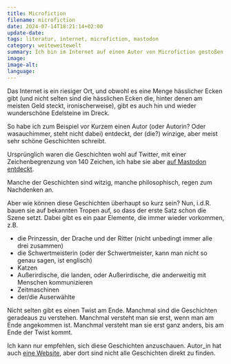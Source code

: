 ```yaml
---
title: Microfiction
filename: microfiction
date: 2024-07-14T18:21:14+02:00
update-date:
tags: literatur, internet, microfiction, mastodon
category: weiteweitewelt
summary: Ich bin im Internet auf einen Autor von Microfiction gestoßen: Kleine Geschichten, in Tweet oder Toot-Größe
image:
image-alt:
language:
---
```


Das Internet is ein riesiger Ort, und obwohl es eine Menge hässlicher Ecken gibt (und nicht selten sind die hässlichen Ecken die, hinter denen am meisten Geld steckt, ironischerweise), gibt es auch hin und wieder wunderschöne Edelsteine im Dreck.

So habe ich zum Beispiel vor Kurzem einen Autor (oder Autorin? Oder wasauchimmer, steht nicht dabei) entdeckt, der (die?) winzige, aber meist sehr schöne Geschichten schreibt.

Ursprünglich waren die Geschichten wohl auf Twitter, mit einer Zeichenbegrenzung von 140 Zeichen, ich habe sie aber [auf Mastodon entdeckt](https://mastodon.art/@MicroSFF).

Manche der Geschichten sind witzig, manche philosophisch, regen zum Nachdenken an.

Aber wie können diese Geschichten überhaupt so kurz sein? Nun, i.d.R. bauen sie auf bekannten Tropen auf, so dass der erste Satz schon die Szene setzt. Dabei gibt es ein paar Elemente, die immer wieder vorkommen, z.B.

- die Prinzessin, der Drache und der Ritter (nicht unbedingt immer alle drei zusammen)
- die Schwertmeisterin (oder der Schwertmeister, kann man nicht so genau sagen, ist englisch)
- Katzen
- Außerirdische, die landen, oder Außerirdische, die anderweitig mit Menschen kommunizieren
- Zeitmaschinen
- der/die Auserwählte

Nicht selten gibt es einen Twist am Ende. Manchmal sind die Geschichten geradeaus zu verstehen. Manchmal versteht man sie erst, wenn man am Ende angekommen ist. Manchmal versteht man sie erst ganz anders, bis am Ende der Twist kommt.

Ich kann nur empfehlen, sich diese Geschichten anzuschauen. Autor_in hat auch [eine Website](https://microsff.com/), aber dort sind nicht alle Geschichten direkt zu finden.
